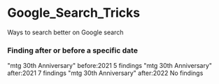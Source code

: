 # Google_Search_Tricks
Ways to search better on Google search


### Finding after or before a specific date

"mtg 30th Anniversary" before:2021
5 findings
"mtg 30th Anniversary" after:2021
7 findings
"mtg 30th Anniversary" after:2022
No findings

